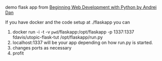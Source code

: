 demo flask app from [Beginning Web Development with Python by Andrei Dan](http://www.amazon.com/Beginning-Web-Development-Python-production-ebook/dp/B00N8YB0CW)

If you have docker and the code setup at ./flaskapp you can

1. docker run -i -t -v `pwd`/flaskapp:/opt/flaskapp -p 1337:1337 fdavis/utopic-flask-tut /opt/flaskapp/run.py
2. localhost:1337 will be your app depending on how run.py is started.
3. changes ports as necessary
4. profit
